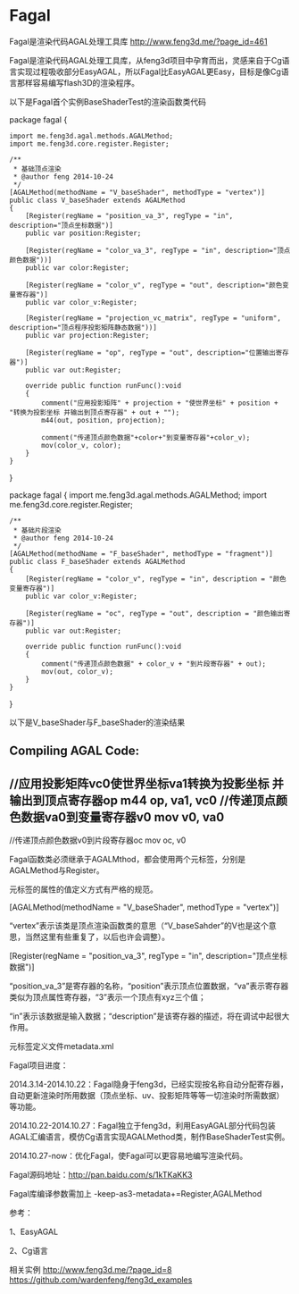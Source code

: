 Fagal
=====

Fagal是渲染代码AGAL处理工具库 http://www.feng3d.me/?page_id=461

Fagal是渲染代码AGAL处理工具库，从feng3d项目中孕育而出，灵感来自于Cg语言实现过程吸收部分EasyAGAL，所以Fagal比EasyAGAL更Easy，目标是像Cg语言那样容易编写flash3D的渲染程序。

以下是Fagal首个实例BaseShaderTest的渲染函数类代码

package fagal
{

	import me.feng3d.agal.methods.AGALMethod;
	import me.feng3d.core.register.Register;
 
	/**
	 * 基础顶点渲染
	 * @author feng 2014-10-24
	 */
	[AGALMethod(methodName = "V_baseShader", methodType = "vertex")]
	public class V_baseShader extends AGALMethod
	{
		[Register(regName = "position_va_3", regType = "in", description="顶点坐标数据")]
		public var position:Register;
 
		[Register(regName = "color_va_3", regType = "in", description="顶点颜色数据"))]
		public var color:Register;
 
		[Register(regName = "color_v", regType = "out", description="颜色变量寄存器")]
		public var color_v:Register;
 
		[Register(regName = "projection_vc_matrix", regType = "uniform", description="顶点程序投影矩阵静态数据"))]
		public var projection:Register;
 
		[Register(regName = "op", regType = "out", description="位置输出寄存器")]
		public var out:Register;
 
		override public function runFunc():void
		{
			comment("应用投影矩阵" + projection + "使世界坐标" + position + "转换为投影坐标 并输出到顶点寄存器" + out + "");
			m44(out, position, projection);
 
			comment("传递顶点颜色数据"+color+"到变量寄存器"+color_v);
			mov(color_v, color);
		}
	}
}


package fagal
{
	import me.feng3d.agal.methods.AGALMethod;
	import me.feng3d.core.register.Register;
 
	/**
	 * 基础片段渲染
	 * @author feng 2014-10-24
	 */
	[AGALMethod(methodName = "F_baseShader", methodType = "fragment")]
	public class F_baseShader extends AGALMethod
	{
		[Register(regName = "color_v", regType = "in", description = "颜色变量寄存器")]
		public var color_v:Register;
 
		[Register(regName = "oc", regType = "out", description = "颜色输出寄存器")]
		public var out:Register;
 
		override public function runFunc():void
		{
			comment("传递顶点颜色数据" + color_v + "到片段寄存器" + out);
			mov(out, color_v);
		}
	}
}

以下是V_baseShader与F_baseShader的渲染结果

Compiling AGAL Code:
--------------------
//应用投影矩阵vc0使世界坐标va1转换为投影坐标 并输出到顶点寄存器op
m44 op, va1, vc0
//传递顶点颜色数据va0到变量寄存器v0
mov v0, va0
--------------------
//传递顶点颜色数据v0到片段寄存器oc
mov oc, v0
 

Fagal函数类必须继承于AGALMthod，都会使用两个元标签，分别是AGALMethod与Register。

元标签的属性的值定义方式有严格的规范。

[AGALMethod(methodName = "V_baseShader", methodType = "vertex")]

“vertex”表示该类是顶点渲染函数类的意思（“V_baseSahder”的V也是这个意思，当然这里有些重复了，以后也许会调整）。

[Register(regName = "position_va_3", regType = "in", description="顶点坐标数据")]

“position_va_3”是寄存器的名称，“position”表示顶点位置数据，“va”表示寄存器类似为顶点属性寄存器，“3”表示一个顶点有xyz三个值；

“in”表示该数据是输入数据；“description”是该寄存器的描述，将在调试中起很大作用。

 

元标签定义文件metadata.xml

<?xml version="1.0" encoding="utf-8"?>
<annotations version="1.0">
	<metadata name="Register"
			  description="寄存器">
		<context name="variable"/>
		<attribute name="regName"
				   type="String"
				   required="true"
				   description="寄存器名称，使用唯一的字符串来简述寄存器功能"/>
		<attribute name="regType"
				   type="String"
				   required="true"
				   values="in,out,uniform"
				   defaultValue="in"
				   description="寄存器输入输出类型。in：输入寄存器，必须已赋值；out：输出寄存器，函数运行完毕之后必须已赋值；uniform：常数寄存器，无法修改，通常是VC、FC类型。"/>
		<attribute name="description"
				   type="String"
				   required="true"
				   description="寄存器数据描述"/>
	</metadata>
	<metadata name="AGALMethod"
			  description="AGAL函数类">
		<context name="class"/>
		<attribute name="methodName"
				   type="String"
				   required="true"
				   description="函数名称，使用唯一的字符串来简述函数功能"/>
		<attribute name="methodType"
				   type="String"
				   required="true"
				   values="vertex,fragment"
				   defaultValue="vertex"
				   description="函数类型。vertex：顶点渲染函数。fragment：片段渲染函数。"/>
	</metadata>
</annotations>
 

Fagal项目进度：

2014.3.14-2014.10.22：Fagal隐身于feng3d，已经实现按名称自动分配寄存器，自动更新渲染时所用数据（顶点坐标、uv、投影矩阵等等一切渲染时所需数据）等功能。

2014.10.22-2014.10.27：Fagal独立于feng3d，利用EasyAGAL部分代码包装AGAL汇编语言，模仿Cg语言实现AGALMethod类，制作BaseShaderTest实例。

2014.10.27-now：优化Fagal，使Fagal可以更容易地编写渲染代码。


Fagal源码地址：http://pan.baidu.com/s/1kTKaKK3

Fagal库编译参数需加上 -keep-as3-metadata+=Register,AGALMethod

参考：

1、EasyAGAL

2、Cg语言


相关实例
http://www.feng3d.me/?page_id=8
https://github.com/wardenfeng/feng3d_examples
